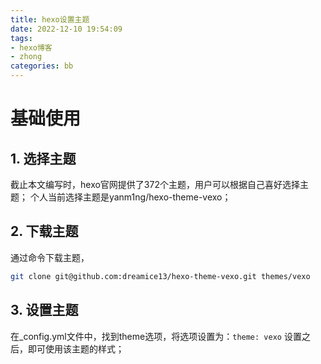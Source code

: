 ```yaml
---
title: hexo设置主题
date: 2022-12-10 19:54:09
tags: 
- hexo博客 
- zhong
categories: bb
---
```


# 基础使用
## 1. 选择主题
截止本文编写时，hexo官网提供了372个主题，用户可以根据自己喜好选择主题；
个人当前选择主题是yanm1ng/hexo-theme-vexo；

## 2. 下载主题
通过命令下载主题，
```bash
git clone git@github.com:dreamice13/hexo-theme-vexo.git themes/vexo
```
## 3. 设置主题
在_config.yml文件中，找到theme选项，将选项设置为：`theme: vexo`
设置之后，即可使用该主题的样式；

